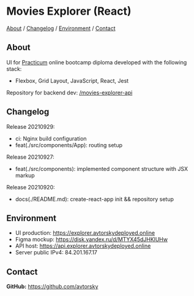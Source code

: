 # Movies Explorer (React) 

[About](#about) /
[Changelog](#changelog) /
[Environment](#environment) /
[Contact](#contact)

## About
UI for [Practicum](https://practicum.yandex.com/web/) online bootcamp diploma developed with the following stack:
* Flexbox, Grid Layout, JavaScript, React, Jest

Repository for backend dev: <a href="https://github.com/avtorsky/movies-explorer-api" target="_blank">/movies-explorer-api</a>

## Changelog
Release 20210929:
* ci: Nginx build configuration
* feat(./src/components/App): routing setup

Release 20210927:
* feat(./src/components): implemented component structure with JSX markup 

Release 20210920:
* docs(./README.md): create-react-app init && repository setup

## Environment
* UI production: <a href="https://explorer.avtorskydeployed.online" target="_blank">https://explorer.avtorskydeployed.online</a>
* Figma mockup: <a href="https://disk.yandex.ru/d/MTYX45dJHKlUHw" target="_blank">https://disk.yandex.ru/d/MTYX45dJHKlUHw</a>
* API host: <a href="https://api.explorer.avtorskydeployed.online" target="_blank">https://api.explorer.avtorskydeployed.online</a>
* Server public IPv4: 84.201.167.17

## Contact
__GitHub:__ <a href="https://github.com/avtorsky" target="_blank">https://github.com/avtorsky</a>
